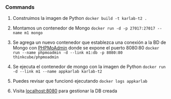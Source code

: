### Commands

1. Construimos la imagen de Python
`docker build -t karlab-t2 .`

2. Montamos un contenedor de Mongo
`docker run -d -p 27017:27017 --name m1 mongo`

3. Se agrega un nuevo contenedor que establezca una conexión a la BD de Mongo con [PHPMoAdmin](https://hub.docker.com/r/thinkcube/phpmoadmin) donde se expone el puerto 8080:80
`docker run --name phpmoadmin -d --link m1:db -p 8080:80 thinkcube/phpmoadmin`

4. Se ejecuta el contenedor de mongo con la imagen de Python
`docker run -d --link m1 --name appkarlab karlab-t2`

5. Puedes revisar que funcionó ejecutando
`docker logs appkarlab`

6. Visita [localhost:8080](http://localhost:8080/) para gestionar la DB creada